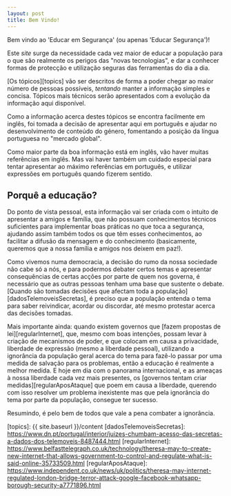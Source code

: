 ```yaml
---
layout: post
title: Bem Vindo!
---
```


Bem vindo ao 'Educar em Segurança' (ou apenas 'Educar Segurança')!

Este *site* surge da necessidade cada vez maior de educar a população para o que são realmente os perigos das "novas tecnologias", e dar a conhecer formas de protecção e utilização seguras das ferramentas do dia a dia.

[Os tópicos][topics] vão ser descritos de forma a poder chegar ao maior número de pessoas possíveis, *tentando* manter a informação simples e concisa. Tópicos mais técnicos serão apresentados com a evolução da informação aqui disponível.

Como a informação acerca destes tópicos se encontra facilmente em inglês, foi tomada a decisão de apresentar aqui em português e ajudar no desenvolvimento de conteúdo do género, fomentando a posição da língua portuguesa no "mercado global".

Como maior parte da boa informação está em inglês, vão haver muitas referências em inglês. Mas vai haver também um cuidado especial para tentar apresentar ao máximo referências em português, e utilizar expressões em português quando fizerem sentido.


## Porquê a educação?

Do ponto de vista pessoal, esta informação vai ser criada com o intuito de apresentar a amigos e família, que não possuam conhecimentos técnicos suficientes para implementar boas práticas no que toca a segurança, ajudando assim também todos os que têm esses conhecimentos, ao facilitar a difusão da mensagem e do conhecimento (basicamente, queremos que a nossa família e amigos nos deixem em paz!).

Como vivemos numa democracia, a decisão do rumo da nossa sociedade não cabe só a nós, e para podermos debater certos temas e apresentar consequências de certas acções por parte de quem nos governa, é necessário que as outras pessoas tenham uma base que sustente o debate. [Quando são tomadas decisões que afectam toda a população][dadosTelemoveisSecretas], é preciso que a população entenda o tema para saber reivindicar, acordar ou discordar, até mesmo protestar acerca das decisões tomadas.

Mais importante ainda: quando existem governos que [fazem propostas de lei][regularInternet], que, mesmo com boas intenções, possam levar à criação de mecanismos de poder, e que colocam em causa a privacidade, liberdade de expressão (mesmo a liberdade pessoal), utilizando a ignorância da população geral acerca do tema para fazê-lo passar por uma medida de salvação para os problemas, então a educação é realmente a melhor medida. E hoje em dia com o panorama internacional, e as ameaças à nossa liberdade cada vez mais presentes, os [governos tentam criar medidas][regularAposAtaque] que poem em causa a liberdade, querendo com isso resolver um problema inexistente mas que pela ignorância do tema por parte da população, consegue ter sucesso.


Resumindo, é pelo bem de todos que vale a pena combater a ignorância.

[topics]: {{ site.baseurl }}/content
[dadosTelemoveisSecretas]: https://www.dn.pt/portugal/interior/juizes-chumbam-acesso-das-secretas-a-dados-dos-telemoveis-8487444.html
[regularInternet]: https://www.belfasttelegraph.co.uk/technology/theresa-may-to-create-new-internet-that-allows-government-to-control-and-regulate-what-is-said-online-35733509.html
[regularAposAtaque]: https://www.independent.co.uk/news/uk/politics/theresa-may-internet-regulated-london-bridge-terror-attack-google-facebook-whatsapp-borough-security-a7771896.html